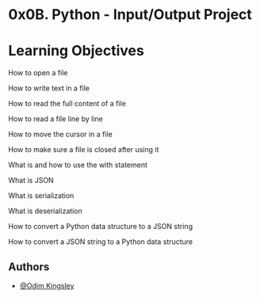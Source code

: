 
# 0x0B. Python - Input/Output Project

# Learning Objectives

How to open a file

How to write text in a file

How to read the full content of a file

How to read a file line by line

How to move the cursor in a file

How to make sure a file is closed after using it

What is and how to use the with statement

What is JSON

What is serialization

What is deserialization

How to convert a Python data structure to a JSON string

How to convert a JSON string to a Python data structure


## Authors

- [@Odim Kingsley](https://www.github.com/okekingscodes)


